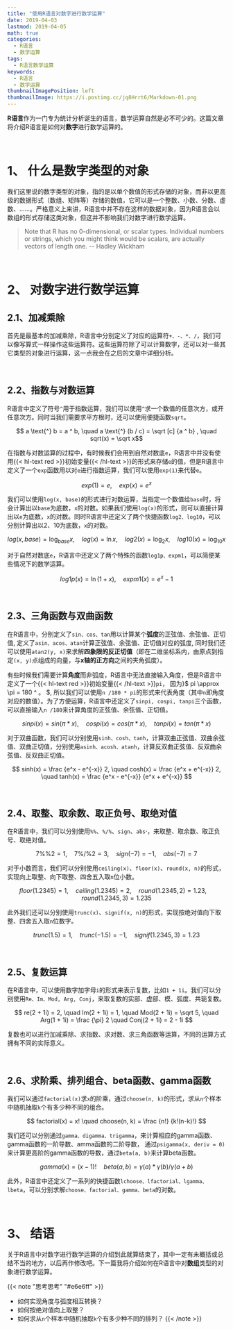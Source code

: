 ```yaml
---
title: "使用R语言对数字进行数学运算"
date: 2019-04-03
lastmod: 2019-04-05
math: true
categories:
  - R语言
  - 数学运算
tags:
  - R语言数学运算
keywords:
  - R语言
  - 数学运算
thumbnailImagePosition: left
thumbnailImage: https://i.postimg.cc/jq8Hrrt6/Markdown-01.png
---
```


**R语言**作为一门专为统计分析诞生的语言，数学运算自然是必不可少的。这篇文章将介绍R语言是如何对**数字**进行数学运算的。
<!--more-->

<!-- toc -->

<br>

# 1、 什么是数字类型的对象  

我们这里说的数字类型的对象，指的是以单个数值的形式存储的对象，而非以更高级的数据形式（数组、矩阵等）存储的数值，它可以是一个整数、小数、分数、虚数、……。严格意义上来讲，R语言中并不存在这样的数据对象，因为R语言会以数组的形式存储这类对象，但这并不影响我们对数字进行数学运算。

> Note that R has no 0-dimensional, or scalar types. Individual numbers or strings, which you might think would be scalars, are actually vectors of length one.
>   -- Hadley Wickham

<br>

# 2、 对数字进行数学运算

## 2.1、加减乘除

首先是最基本的加减乘除，R语言中分别定义了对应的运算符`+、-、*、/`，我们可以像写算式一样操作这些运算符。这些运算符除了可以计算数字，还可以对一些其它类型的对象进行运算，这一点我会在之后的文章中详细分析。

<br>

## 2.2、指数与对数运算

R语言中定义了符号`^`用于指数运算，我们可以使用`^`求一个数值的任意次方，或开任意次方。同时当我们需要求平方根时，还可以使用便捷函数`sqrt`。

$$ a \text{^} b = a ^ b, \quad a \text{^} (b / c) = \sqrt [c] {a ^ b} , \quad sqrt(x) = \sqrt x$$

在指数与对数运算的过程中，有时候我们会用到自然对数底`e`，R语言中并没有使用{{< hl-text red >}}初始变量{{< /hl-text >}}的形式来存储`e`的值，但是R语言中定义了一个`exp`函数用以对`e`进行指数运算，我们可以使用`exp(1)`来代替`e`。

$$ exp(1) = e, \quad exp(x) = e ^ x $$

我们可以使用`log(x, base)`的形式进行对数运算，当指定一个数值给`base`时，将会计算出以`base`为底数，`x`的对数。如果我们使用`log(x)`的形式，则可以直接计算出以`e`为底数，`x`的对数。同时R语言中还定义了两个快捷函数`log2、log10`，可以分别计算出以2、10为底数，`x`的对数。

$$ log(x, base) = \log _{base} x, \quad log(x) = \ln x, \quad log2(x) = \log _2 x, \quad log10(x) = \log _{10} x $$

对于自然对数底`e`，R语言中还定义了两个特殊的函数`log1p、expm1`，可以简便某些情况下的数学运算。

$$ log1p(x) = \ln (1 + x), \quad expm1(x) = e ^ x - 1 $$

<br>

## 2.3、三角函数与双曲函数

在R语言中，分别定义了`sin、cos、tan`用以计算某个**弧度**的正弦值、余弦值、正切值, 定义了`asin、acos、atan`计算正弦值、余弦值、正切值对应的弧度, 同时我们还可以使用`atan2(y, x)`来求解**四象限的反正切值**（即在二维坐标系内，由原点到指定`(x, y)`点组成的向量，与**x轴的正方向**之间的夹角弧度）。

有些时候我们需要计算**角度**而非弧度，R语言中无法直接输入角度，但是R语言中定义了一个{{< hl-text red >}}初始变量{{< /hl-text >}}`pi`， 因为}$ pi \approx \pi = 180 ^ 。 $, 所以我们可以使用`n /180 * pi`的形式来代表角度（其中`n`即角度对应的数值）。为了方便运算，R语言中还定义了`sinpi, cospi, tanpi`三个函数，可以直接输入`n /180`来计算角度的正弦值、余弦值、正切值。

$$ sinpi(x) = sin(\pi * x), \quad cospi(x) = cos(\pi * x), \quad tanpi(x) = tan(\pi * x) $$

对于双曲函数，我们可以分别使用`sinh、cosh、tanh`，计算双曲正弦值、双曲余弦值、双曲正切值，分别使用`asinh、acosh、atanh`，计算反双曲正弦值、反双曲余弦值、反双曲正切值。

$$ sinh(x) = \frac {e^x - e^{-x}} 2, \quad cosh(x) = \frac {e^x + e^{-x}} 2, \quad tanh(x) = \frac {e^x - e^{-x}} {e^x + e^{-x}} $$

<br>

## 2.4、取整、取余数、取正负号、取绝对值

在R语言中，我们可以分别使用`%%`、`%/%`、`sign`、`abs`·，来取整、取余数、取正负号、取绝对值。

$$ 7 \%\% 2 = 1, \quad 7 \%/\% 2 = 3, \quad sign(-7) = -1, \quad abs(-7) = 7  $$

对于小数而言，我们可以分别使用`ceiling(x)`、`floor(x)`、`round(x, n)`的形式，实现向上取整、向下取整、四舍五入取`n`位小数。

$$ floor(1.2345) = 1, \quad ceiling(1.2345) = 2, \quad round(1.2345, 2) = 1.23, \quad round(1.2345, 3) = 1.235  $$

此外我们还可以分别使用`trunc(x)`、`signif(x, n)`的形式，实现按绝对值向下取整、四舍五入取`n`位数字。

$$ trunc(1.5) = 1, \quad trunc(-1.5) = -1, \quad signif(1.2345, 3) = 1.23  $$

<br>

## 2.5、复数运算

在R语言中，可以使用数字加字母`i`的形式来表示复数，比如`1 + 1i`。我们可以分别使用`Re、Im、Mod, Arg, Conj`，来取复数的实部、虚部、模、弧度、共轭复数。

$$ re(2 + 1i) = 2, \quad Im(2 + 1i) = 1, \quad Mod(2 + 1i) = \sqrt 5, \quad Arg(1 + 1i) = \frac {\pi} 2 \quad Conj(2 + 1i) = 2 - 1i $$

复数也可以进行加减乘除、求指数、求对数、求三角函数等运算，不同的运算方式拥有不同的实际意义。

<br>

## 2.6、求阶乘、排列组合、beta函数、gamma函数

我们可以通过`factorial(x)`求`x`的阶乘，通过`choose(n, k)`的形式，求从`n`个样本中随机抽取`k`个有多少种不同的组合。

$$ factorial(x) = x! \quad choose(n, k) = \frac {n!} {k!(n-k)!} $$

我们还可以分别通过`gamma、digamma、trigamma`，来计算相应的gamma函数、gamma函数的一阶导数、amma函数的二阶导数， 通过`psigamma(x, deriv = 0)`来计算更高阶的gamma函数的导数，通过`beta(a, b)`来计算beta函数。

$$  gamma(x) = (x - 1)! \quad beta (a, b) = \gamma (a) * \gamma (b) / \gamma (a + b) $$

此外，R语言中还定义了一系列的快捷函数`lchoose、lfactorial、lgamma、lbeta`，可以分别求解`choose、factorial、gamma、beta`的对数。

<br>

# 3、 结语

关于R语言中对数字进行数学运算的介绍到此就算结束了，其中一定有未概括或总结不当的地方，以后再作修改吧。下一篇我将介绍如何在R语言中对**数组**类型的对象进行数学运算。

{{< note "思考思考" "#e6e6ff" >}}
- 如何实现角度与弧度相互转换？
- 如何按绝对值向上取整？
- 如何求从`n`个样本中随机抽取`k`个有多少种不同的排列？
{{< /note >}}

<br>
